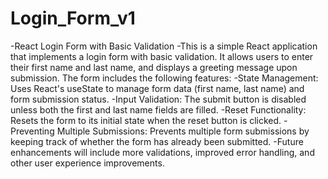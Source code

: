 # Login_Form_v1
-React Login Form with Basic Validation
-This is a simple React application that implements a login form with basic validation. It allows users to enter their first name and last name, and displays a greeting message upon submission. The form includes the following features:
-State Management: Uses React's useState to manage form data (first name, last name) and form submission status.
-Input Validation: The submit button is disabled unless both the first and last name fields are filled.
-Reset Functionality: Resets the form to its initial state when the reset button is clicked.
-Preventing Multiple Submissions: Prevents multiple form submissions by keeping track of whether the form has already been submitted.
-Future enhancements will include more validations, improved error handling, and other user experience improvements.
